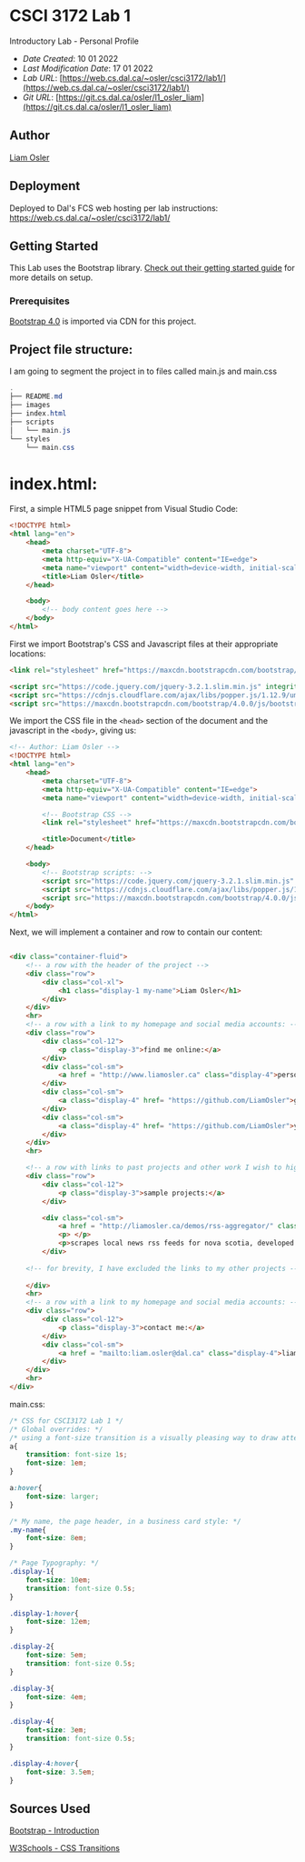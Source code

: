 # CSCI 3172 Lab 1

Introductory Lab - Personal Profile

* *Date Created*: 10 01 2022
* *Last Modification Date*: 17 01 2022
* *Lab URL*: [https://web.cs.dal.ca/~osler/csci3172/lab1/](https://web.cs.dal.ca/~osler/csci3172/lab1/)
* *Git URL*: [https://git.cs.dal.ca/osler/l1_osler_liam](https://git.cs.dal.ca/osler/l1_osler_liam)

## Author
[Liam Osler](liamosler.ca)

## Deployment
Deployed to Dal's FCS web hosting per lab instructions:
https://web.cs.dal.ca/~osler/csci3172/lab1/


## Getting Started

This Lab uses the Bootstrap library. [Check out their getting started guide](https://getbootstrap.com/docs/5.0/getting-started/introduction/) for more details on setup.

### Prerequisites
[Bootstrap 4.0](https://getbootstrap.com/docs/4.0/)
is imported via CDN for this project.

## Project file structure:

I am going to segment the project in to files called main.js and main.css

```java
.
├── README.md
├── images
├── index.html
├── scripts
│   └── main.js
└── styles
    └── main.css
```

# index.html:


First, a simple HTML5 page snippet from Visual Studio Code:
```html
<!DOCTYPE html>
<html lang="en">
    <head>
        <meta charset="UTF-8">
        <meta http-equiv="X-UA-Compatible" content="IE=edge">
        <meta name="viewport" content="width=device-width, initial-scale=1.0">
        <title>Liam Osler</title>
    </head>

    <body>
        <!-- body content goes here -->
    </body>
</html>
```

First we import Bootstrap's CSS and Javascript files at their appropriate locations:
```html
<link rel="stylesheet" href="https://maxcdn.bootstrapcdn.com/bootstrap/4.0.0/css/bootstrap.min.css" integrity="sha384-Gn5384xqQ1aoWXA+058RXPxPg6fy4IWvTNh0E263XmFcJlSAwiGgFAW/dAiS6JXm" crossorigin="anonymous">

<script src="https://code.jquery.com/jquery-3.2.1.slim.min.js" integrity="sha384-KJ3o2DKtIkvYIK3UENzmM7KCkRr/rE9/Qpg6aAZGJwFDMVNA/GpGFF93hXpG5KkN" crossorigin="anonymous"></script>
<script src="https://cdnjs.cloudflare.com/ajax/libs/popper.js/1.12.9/umd/popper.min.js" integrity="sha384-ApNbgh9B+Y1QKtv3Rn7W3mgPxhU9K/ScQsAP7hUibX39j7fakFPskvXusvfa0b4Q" crossorigin="anonymous"></script>
<script src="https://maxcdn.bootstrapcdn.com/bootstrap/4.0.0/js/bootstrap.min.js" integrity="sha384-JZR6Spejh4U02d8jOt6vLEHfe/JQGiRRSQQxSfFWpi1MquVdAyjUar5+76PVCmYl" crossorigin="anonymous"></script>
```

We import the CSS file in the ```<head>``` section of the document and the javascript in the ```<body>```, giving us:

```html
<!-- Author: Liam Osler -->
<!DOCTYPE html>
<html lang="en">
    <head>
        <meta charset="UTF-8">
        <meta http-equiv="X-UA-Compatible" content="IE=edge">
        <meta name="viewport" content="width=device-width, initial-scale=1.0">

        <!-- Bootstrap CSS -->
        <link rel="stylesheet" href="https://maxcdn.bootstrapcdn.com/bootstrap/4.0.0/css/bootstrap.min.css" integrity="sha384-Gn5384xqQ1aoWXA+058RXPxPg6fy4IWvTNh0E263XmFcJlSAwiGgFAW/dAiS6JXm" crossorigin="anonymous">

        <title>Document</title>
    </head>

    <body>
        <!-- Bootstrap scripts: -->
        <script src="https://code.jquery.com/jquery-3.2.1.slim.min.js" integrity="sha384-KJ3o2DKtIkvYIK3UENzmM7KCkRr/rE9/Qpg6aAZGJwFDMVNA/GpGFF93hXpG5KkN" crossorigin="anonymous"></script>
        <script src="https://cdnjs.cloudflare.com/ajax/libs/popper.js/1.12.9/umd/popper.min.js" integrity="sha384-ApNbgh9B+Y1QKtv3Rn7W3mgPxhU9K/ScQsAP7hUibX39j7fakFPskvXusvfa0b4Q" crossorigin="anonymous"></script>
        <script src="https://maxcdn.bootstrapcdn.com/bootstrap/4.0.0/js/bootstrap.min.js" integrity="sha384-JZR6Spejh4U02d8jOt6vLEHfe/JQGiRRSQQxSfFWpi1MquVdAyjUar5+76PVCmYl" crossorigin="anonymous"></script>
    </body>
</html>
```


Next, we will implement a container and row to contain our content:

```html

<div class="container-fluid">
    <!-- a row with the header of the project -->
    <div class="row">
        <div class="col-xl">
            <h1 class="display-1 my-name">Liam Osler</h1>
        </div>
    </div>
    <hr>
    <!-- a row with a link to my homepage and social media accounts: -->
    <div class="row">
        <div class="col-12">
            <p class="display-3">find me online:</a>
        </div>
        <div class="col-sm">
            <a href = "http://www.liamosler.ca" class="display-4">personal website</a>
        </div>
        <div class="col-sm">
            <a class="display-4" href= "https://github.com/LiamOsler">github profile</a>
        </div>
        <div class="col-sm">
            <a class="display-4" href= "https://github.com/LiamOsler">youtube channel</a>
        </div>
    </div>  
    <hr>

    <!-- a row with links to past projects and other work I wish to highlight  -->
    <div class="row">
        <div class="col-12">
            <p class="display-3">sample projects:</a>
        </div>

        <div class="col-sm">
            <a href = "http://liamosler.ca/demos/rss-aggregator/" class="display-4">news aggregator</a>
            <p> </p>
            <p>scrapes local news rss feeds for nova scotia, developed with php and js - <a href = "https://github.com/LiamOsler/rss-aggregator"> source on github</a></p>
        </div>
    
    <!-- for brevity, I have excluded the links to my other projects -->
    
    </div>
    <hr>
    <!-- a row with a link to my homepage and social media accounts: -->
    <div class="row">
        <div class="col-12">
            <p class="display-3">contact me:</a>
        </div>
        <div class="col-sm">
            <a href = "mailto:liam.osler@dal.ca" class="display-4">liam.osler@dal.ca</a>
        </div>
    </div>  
    <hr>
</div>
```

main.css:
```css
/* CSS for CSCI3172 Lab 1 */
/* Global overrides: */
/* using a font-size transition is a visually pleasing way to draw attention to a link: */
a{
    transition: font-size 1s;
    font-size: 1em;
}

a:hover{
    font-size: larger;
}

/* My name, the page header, in a business card style: */
.my-name{
    font-size: 8em;
}

/* Page Typography: */
.display-1{
    font-size: 10em;
    transition: font-size 0.5s;
}

.display-1:hover{
    font-size: 12em;
}

.display-2{
    font-size: 5em;
    transition: font-size 0.5s;
}

.display-3{
    font-size: 4em;
}

.display-4{
    font-size: 3em;
    transition: font-size 0.5s;
}

.display-4:hover{
    font-size: 3.5em;
}

```


## Sources Used
[Bootstrap - Introduction](https://getbootstrap.com/docs/4.6/getting-started/introduction/)

[W3Schools - CSS Transitions](https://www.w3schools.com/css/css3_transitions.asp)
